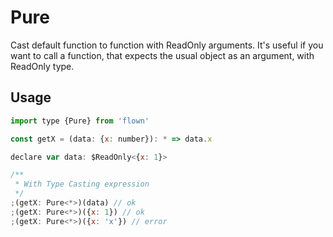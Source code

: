 # Pure

Cast default function to function with ReadOnly arguments.
It's useful if you want to call a function, that expects the usual object as an argument, with ReadOnly type.

## Usage

```js
import type {Pure} from 'flown'

const getX = (data: {x: number}): * => data.x

declare var data: $ReadOnly<{x: 1}>

/**
 * With Type Casting expression
 */
;(getX: Pure<*>)(data) // ok
;(getX: Pure<*>)({x: 1}) // ok
;(getX: Pure<*>)({x: 'x'}) // error
```
